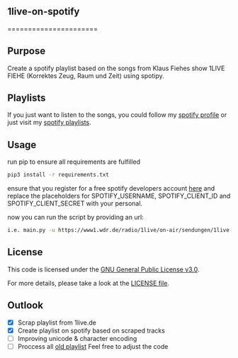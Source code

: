 ## 1live-on-spotify
======================
 
## Purpose
Create a spotify playlist based on the songs from Klaus Fiehes show 1LIVE FIEHE (Korrektes Zeug, Raum und Zeit) using spotipy.

## Playlists
If you just want to listen to the songs, you could follow my [spotify profile](https://open.spotify.com/user/11123260766) or just visit my [spotify playlists](https://open.spotify.com/playlist/5JY78EZpGkXJhhUsdqoEk2).

## Usage
run pip to ensure all requirements are fulfilled
 
```bash
pip3 install -r requirements.txt
```
ensure that you register for a free spotify developers account [here](https://developer.spotify.com/)
and replace the placeholders for SPOTIFY_USERNAME, SPOTIFY_CLIENT_ID and SPOTIFY_CLIENT_SECRET with your personal.

now you can run the script by providing an url:
```bash
i.e. main.py -u https://www1.wdr.de/radio/1live/on-air/sendungen/1live-fiehe/index.html
```

## License
This code is licensed under the [GNU General Public License v3.0](https://choosealicense.com/licenses/gpl-3.0/). <p>
For more details, please take a look at the [LICENSE file](https://github.com/argv1/OReilly-Downloader/blob/master/LICENSE).

## Outlook
- [x] Scrap playlist from 1live.de
- [x] Create playlist on spotify based on scraped tracks
- [ ] Improving unicode & character encoding
- [ ] Proccess all [old playlist](http://www.apage4u.de/music/playlist_fiehe.php)
Feel free to adjust the code
